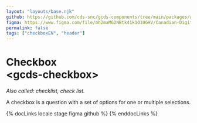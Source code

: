 ```yaml
---
layout: "layouts/base.njk"
github: https://github.com/cds-snc/gcds-components/tree/main/packages/web/src/components/gcds-checkbox
figma: https://www.figma.com/file/mh2maMG2NBtk41k1O1UGHV/Canadian-Digital-Service%E2%80%A8---GC-Design-System?node-id=2760%3A8318&t=ciEmm7GYyGAY73zZ-0
permalink: false
tags: ["checkboxEN", "header"]
---
```


# Checkbox<br>&lt;gcds-checkbox&gt;

_Also called: checklist, check list._

A checkbox is a question with a set of options for one or multiple selections.

{% docLinks locale stage figma github %}
{% enddocLinks %}

<div class="b-sm b-gray px-250 pt-400 my-500">
  <gcds-fieldset
    fieldset-id="fieldset"
    legend="Fieldset legend"
    hint="Fieldset hint."
  >
    <gcds-checkbox
      checkbox-id="form-check-1"
      label="Checkbox label"
      hint="This is a description or example to make it clearer."
      name="radio"
      checked
    ></gcds-checkbox>
    <gcds-checkbox
      checkbox-id="form-check-2"
      label="Checkbox label"
      hint="This is a description or example to make it clearer."
      name="radio"
    ></gcds-checkbox>
  </gcds-fieldset>
</div>
